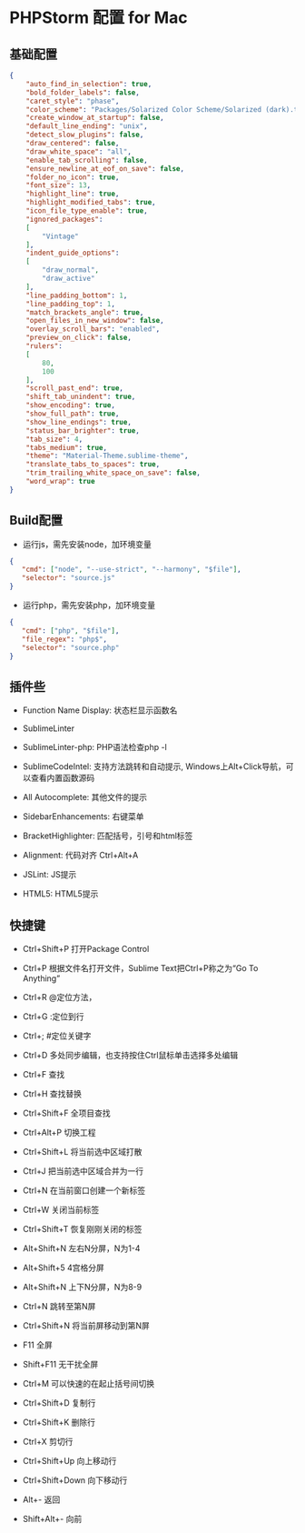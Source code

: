 # PHPStorm 配置 for Mac

## 基础配置

```JSON
{
    "auto_find_in_selection": true,
    "bold_folder_labels": false,
    "caret_style": "phase",
    "color_scheme": "Packages/Solarized Color Scheme/Solarized (dark).tmTheme",
    "create_window_at_startup": false,
    "default_line_ending": "unix",
    "detect_slow_plugins": false,
    "draw_centered": false,
    "draw_white_space": "all",
    "enable_tab_scrolling": false,
    "ensure_newline_at_eof_on_save": false,
    "folder_no_icon": true,
    "font_size": 13,
    "highlight_line": true,
    "highlight_modified_tabs": true,
    "icon_file_type_enable": true,
    "ignored_packages":
    [
        "Vintage"
    ],
    "indent_guide_options":
    [
        "draw_normal",
        "draw_active"
    ],
    "line_padding_bottom": 1,
    "line_padding_top": 1,
    "match_brackets_angle": true,
    "open_files_in_new_window": false,
    "overlay_scroll_bars": "enabled",
    "preview_on_click": false,
    "rulers":
    [
        80,
        100
    ],
    "scroll_past_end": true,
    "shift_tab_unindent": true,
    "show_encoding": true,
    "show_full_path": true,
    "show_line_endings": true,
    "status_bar_brighter": true,
    "tab_size": 4,
    "tabs_medium": true,
    "theme": "Material-Theme.sublime-theme",
    "translate_tabs_to_spaces": true,
    "trim_trailing_white_space_on_save": false,
    "word_wrap": true
}
```

## Build配置

   - 运行js，需先安装node，加环境变量

```JSON
{
   "cmd": ["node", "--use-strict", "--harmony", "$file"],
   "selector": "source.js"
}
```

   - 运行php，需先安装php，加环境变量

```JSON
{
   "cmd": ["php", "$file"],
   "file_regex": "php$", 
   "selector": "source.php"
}
```

## 插件些

- Function Name Display: 状态栏显示函数名

- SublimeLinter

- SublimeLinter-php: PHP语法检查php -l

- SublimeCodeIntel: 支持方法跳转和自动提示, Windows上Alt+Click导航，可以查看内置函数源码

- All Autocomplete: 其他文件的提示

- SidebarEnhancements: 右键菜单

- BracketHighlighter: 匹配括号，引号和html标签

- Alignment: 代码对齐  Ctrl+Alt+A

- JSLint: JS提示

- HTML5: HTML5提示

## 快捷键

- Ctrl+Shift+P 打开Package Control

- Ctrl+P 根据文件名打开文件，Sublime Text把Ctrl+P称之为“Go To Anything”

- Ctrl+R @定位方法，

- Ctrl+G :定位到行

- Ctrl+; #定位关键字

- Ctrl+D 多处同步编辑，也支持按住Ctrl鼠标单击选择多处编辑

- Ctrl+F 查找

- Ctrl+H 查找替换

- Ctrl+Shift+F 全项目查找

- Ctrl+Alt+P 切换工程

- Ctrl+Shift+L 将当前选中区域打散

- Ctrl+J 把当前选中区域合并为一行

- Ctrl+N 在当前窗口创建一个新标签

- Ctrl+W 关闭当前标签

- Ctrl+Shift+T 恢复刚刚关闭的标签

- Alt+Shift+N 左右N分屏，N为1-4

- Alt+Shift+5 4宫格分屏

- Alt+Shift+N 上下N分屏，N为8-9

- Ctrl+N 跳转至第N屏

- Ctrl+Shift+N 将当前屏移动到第N屏

- F11 全屏

- Shift+F11 无干扰全屏

- Ctrl+M 可以快速的在起止括号间切换

- Ctrl+Shift+D 复制行

- Ctrl+Shift+K 删除行

- Ctrl+X 剪切行

- Ctrl+Shift+Up 向上移动行

- Ctrl+Shift+Down 向下移动行

- Alt+- 返回

- Shift+Alt+- 向前